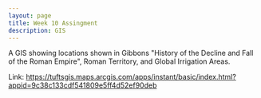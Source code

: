 ```yaml
---
layout: page
title: Week 10 Assingment
description: GIS
---
```



A GIS showing locations shown in Gibbons "History of the Decline and Fall of the Roman Empire", Roman Territory, and Global Irrigation Areas.

Link:
https://tuftsgis.maps.arcgis.com/apps/instant/basic/index.html?appid=9c38c133cdf541809e5ff4d52ef90deb
